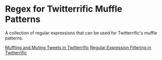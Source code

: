 Regex for Twitterrific Muffle Patterns
==========================

A collection of regular expressions that can be used for Twitterrific's muffle patterns.

[Muffling and Muting Tweets in Twitterrific](http://support.iconfactory.com/kb/twitterrific/muffling-and-muting-tweets-in-twitterrific-ios-and-macos)
[Regular Expression Filtering in Twitterrific](http://support.iconfactory.com/kb/twitterrific/regular-expression-filtering-in-twitterrific-ios)
